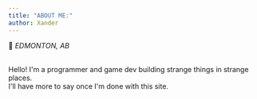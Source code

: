 ```yaml
---
title: "ABOUT ME:"
author: Xander
---
```


📌 <i>EDMONTON, AB</i>
<br><br>

Hello! I'm a programmer and game dev building strange things in strange places. <br>
I'll have more to say once I'm done with this site.